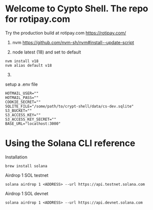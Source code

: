 # Welcome to Cypto Shell. The repo for rotipay.com

Try the production build at rotipay.com https://rotipay.com/


1. nvm
https://github.com/nvm-sh/nvm#install--update-script

2. node latest (18) and set to default
```
nvm install v18
nvm alias default v18
```

3.
setup a .env file
```
HOTMAIL_USER=""
HOTMAIL_PASS=""
COOKIE_SECRET=""
SQLITE_FILE="/some/path/to/crypt-shell/data/cs-dev.sqlite"
S3_BUCKET=""
S3_ACCESS_KEY=""
S3_ACCESS_KEY_SECRET=""
BASE_URL="localhost:3000"
```

# Using the Solana CLI reference

Installation
```
brew install solana
```

Airdrop 1 SOL testnet
```
solana airdrop 1 <ADDRESS> --url https://api.testnet.solana.com
```

Airdrop 1 SOL devnet
```
solana airdrop 1 <ADDRESS> --url https://api.devnet.solana.com
```

